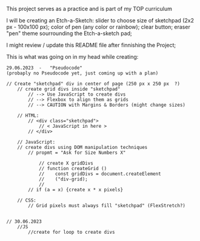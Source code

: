 This project serves as a practice and is part of my TOP curriculum

I will be creating an Etch-a-Sketch:
    slider to choose size of sketchpad (2x2 px - 100x100 px);
    color of pen (any color or rainbow);
    clear button;
    eraser "pen"
    theme sourrounding the Etch-a-sketch pad;

I might review / update this README file after finnishing the Project;



This is what was going on in my head while creating:

    29.06.2023  -   "Pseudocode" 
    (probaply no Pseudocode yet, just coming up with a plan)

    // Create "sketchpad" div in center of page (250 px x 250 px  ?)
        // create grid divs inside "sketchpad" 
            // --> Use JavaScript to create divs
            // --> Flexbox to align them as grids
            // --> CAUTION with Margins & Borders (might change sizes)

        // HTML:
            // <div class="sketchpad">
                // < JavaScript in here >
            // </div>

        // JavaScript:
        // create divs using DOM manipulation techniques
            // propmt = "Ask for Size Numbers X"
                
                // create X gridDivs
                // function createGrid ()
                //    const gridDivs = document.createElement
                //    ("div-grid);
                // 
            // if (a = x) {create x * x pixels}

        // CSS:
            // Grid pixels must always fill "sketchpad" (FlexStretch?)


    // 30.06.2023
        //JS 
            //create for loop to create divs 